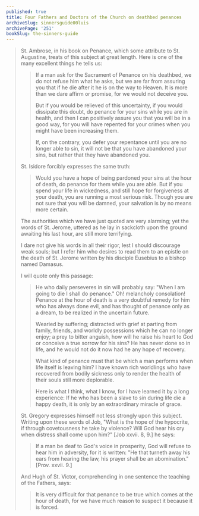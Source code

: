 ```yaml
---
published: true
title: Four Fathers and Doctors of the Church on deathbed penances
archiveSlug: sinnersguide00luis
archivePage: '251'
bookSlug: the-sinners-guide
---
```


> St. Ambrose, in his book on Penance, which some attribute to St. Augustine, treats of this subject at great length. Here is one of the many excellent things he tells us:
> 
>> If a man ask for the Sacrament of Penance on his deathbed, we do not refuse him what he asks, but we are far from assuring you that if he die after it he is on the way to Heaven. It is more than we dare affirm or promise, for we would not deceive you.
>>
>> But if you would be relieved of this uncertainty, if you would dissipate this doubt, do penance for your sins while you are in health, and then I can positively assure you that you will be in a good way, for you will have repented for your crimes when you might have been increasing them.
>>
>> If, on the contrary, you defer your repentance until you are no longer able to sin, it will not be that you have abandoned your sins, but rather that they have abandoned you.
>
> St. Isidore forcibly expresses the same truth:
>
>> Would you have a hope of being pardoned your sins at the hour of death, do penance for them while you are able. But if you spend your life in wickedness, and still hope for forgiveness at your death, you are running a most serious risk. Though you are not sure that you will be damned, your salvation is by no means more certain.
> 
> The authorities which we have just quoted are very alarming; yet the words of St. Jerome, uttered as he lay in sackcloth upon the ground awaiting his last hour, are still more terrifying.
> 
> I dare not give his words in all their rigor, lest I should discourage weak souls; but I refer him who desires to read them to an epistle on the death of St. Jerome written by his disciple Eusebius to a bishop named Damasus.
> 
> I will quote only this passage:
> 
>> He who daily perseveres in sin will probably say: "When I am going to die I shall do penance." Oh! melancholy consolation! Penance at the hour of death is a very doubtful remedy for him who has always done evil, and has thought of penance only as a dream, to be realized in the uncertain future.
>>
>> Wearied by suffering; distracted with grief at parting from family, friends, and worldly possessions which he can no longer enjoy; a prey to bitter anguish, how will he raise his heart to God or conceive a true sorrow for his sins? He has never done so in life, and he would not do it now had he any hope of recovery.
>>
>> What kind of penance must that be which a man performs when life itself is leaving him? I have known rich worldlings who have recovered from bodily sickness only to render the health of their souls still more deplorable.
>>
>> Here is what I think, what I know, for I have learned it by a long experience: If he who has been a slave to sin during life die a happy death, it is only by an extraordinary miracle of grace.
> 
> St. Gregory expresses himself not less strongly upon this subject. Writing upon these words ol Job, "What is the hope of the hypocrite, if through covetousness he take by violence? Will God hear his cry when distress shall come upon him?" [Job xxvii. 8, 9.] he says:
> 
>> If a man be deaf to God's voice in prosperity, God will refuse to hear him in adversity, for it is written: "He that turneth away his ears from hearing the law, his prayer shall be an abomination." [Prov. xxvii. 9.]
> 
> And Hugh of St. Victor, comprehending in one sentence the teaching of the Fathers, says:
> 
>> It is very difficult for that penance to be true which comes at the hour of death, for we have much reason to suspect it because it is forced.
